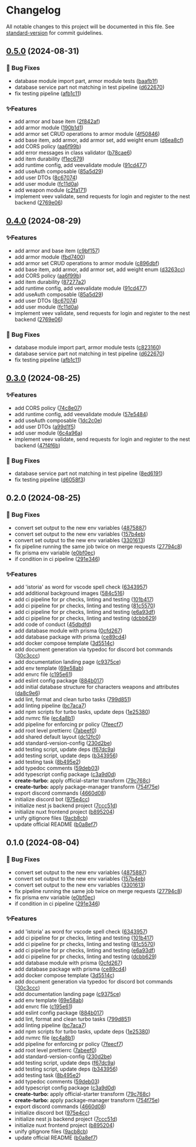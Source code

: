 # Changelog

All notable changes to this project will be documented in this file. See [standard-version](https://github.com/conventional-changelog/standard-version) for commit guidelines.

## [0.5.0](https://github.com/SpasMilenkov/Istoria/compare/v0.2.0...v0.5.0) (2024-08-31)


### 🔧 Bug Fixes

* database module import part, armor module tests ([baafb1f](https://github.com/SpasMilenkov/Istoria/commit/baafb1f032507bbaac11726944047656fa933210))
* database service part not matching in test pipeline ([d622670](https://github.com/SpasMilenkov/Istoria/commit/d622670c4c8489fd1e8554330d434952a4aec556))
* fix testing pipeline ([afb1c11](https://github.com/SpasMilenkov/Istoria/commit/afb1c11414523b1bb03dd228905a7547159ee556))


### ✨Features

* add armor and base item ([2f842af](https://github.com/SpasMilenkov/Istoria/commit/2f842afd167ab369dae3443b5080fe34d9cfa256))
* add armor module ([190b1d1](https://github.com/SpasMilenkov/Istoria/commit/190b1d1d5d066c090b0ad9be2e56ef8a7f1f01d6))
* add armor set CRUD operations to armor module ([4f50846](https://github.com/SpasMilenkov/Istoria/commit/4f508461220aaafffc5496061b59cf461c119309))
* add base item, add armor, add armor set, add weight enum ([d6ea8cf](https://github.com/SpasMilenkov/Istoria/commit/d6ea8cf073c7a3fe69caf95bb571e5f563bce129))
* add CORS policy ([aa6f99b](https://github.com/SpasMilenkov/Istoria/commit/aa6f99b0682c02044261938ff6f3d4681fddd8c0))
* add error messages in class validator ([b78cae6](https://github.com/SpasMilenkov/Istoria/commit/b78cae6483b68bec5384673a9b9dacde67a23413))
* add item durability ([f1ec679](https://github.com/SpasMilenkov/Istoria/commit/f1ec679c37453e422e043d63732a7d2a1407beaa))
* add runtime config, add veevalidate module ([91cd477](https://github.com/SpasMilenkov/Istoria/commit/91cd4776f3c92cf7261ba2558be8d837cf5220dc))
* add useAuth composable ([85a5d29](https://github.com/SpasMilenkov/Istoria/commit/85a5d290d35109e868c99d76c25f8181af2768cf))
* add user DTOs ([8c67074](https://github.com/SpasMilenkov/Istoria/commit/8c670749562d7fbcb094925a373c9a6808d653b8))
* add user module ([fc11d0a](https://github.com/SpasMilenkov/Istoria/commit/fc11d0ad6239233c3841a62a9e40fa22421cfcb0))
* add weapon module ([c2fa171](https://github.com/SpasMilenkov/Istoria/commit/c2fa17171c95493fdeb9931c5966ce97f4496143))
* implement veev validate, send requests for login and register to the nest backend ([2769e06](https://github.com/SpasMilenkov/Istoria/commit/2769e062b71837da039208a98c9e8309715db0a0))

## [0.4.0](https://github.com/SpasMilenkov/Istoria/compare/v0.2.0...v0.4.0) (2024-08-29)


### ✨Features

* add armor and base item ([c9bf157](https://github.com/SpasMilenkov/Istoria/commit/c9bf15780817004e632cc7593e12910859e98e8d))
* add armor module ([fbd7400](https://github.com/SpasMilenkov/Istoria/commit/fbd7400c875128e27fbfc12bf2f4493190c76e22))
* add armor set CRUD operations to armor module ([c896dbf](https://github.com/SpasMilenkov/Istoria/commit/c896dbf49e3e8bc567c5c6a424017f2c1eedea91))
* add base item, add armor, add armor set, add weight enum ([d3263cc](https://github.com/SpasMilenkov/Istoria/commit/d3263cca01685f86e6fdc8a3561e839ad1a86815))
* add CORS policy ([aa6f99b](https://github.com/SpasMilenkov/Istoria/commit/aa6f99b0682c02044261938ff6f3d4681fddd8c0))
* add item durability ([87277a2](https://github.com/SpasMilenkov/Istoria/commit/87277a2e2e4cc3b4b7d1c6c9bd28ce2a866de856))
* add runtime config, add veevalidate module ([91cd477](https://github.com/SpasMilenkov/Istoria/commit/91cd4776f3c92cf7261ba2558be8d837cf5220dc))
* add useAuth composable ([85a5d29](https://github.com/SpasMilenkov/Istoria/commit/85a5d290d35109e868c99d76c25f8181af2768cf))
* add user DTOs ([8c67074](https://github.com/SpasMilenkov/Istoria/commit/8c670749562d7fbcb094925a373c9a6808d653b8))
* add user module ([fc11d0a](https://github.com/SpasMilenkov/Istoria/commit/fc11d0ad6239233c3841a62a9e40fa22421cfcb0))
* implement veev validate, send requests for login and register to the nest backend ([2769e06](https://github.com/SpasMilenkov/Istoria/commit/2769e062b71837da039208a98c9e8309715db0a0))


### 🔧 Bug Fixes

* database module import part, armor module tests ([c823160](https://github.com/SpasMilenkov/Istoria/commit/c823160bfcd9e500effff9a63354be3a953883ac))
* database service part not matching in test pipeline ([d622670](https://github.com/SpasMilenkov/Istoria/commit/d622670c4c8489fd1e8554330d434952a4aec556))
* fix testing pipeline ([afb1c11](https://github.com/SpasMilenkov/Istoria/commit/afb1c11414523b1bb03dd228905a7547159ee556))

## [0.3.0](https://github.com/SpasMilenkov/Istoria/compare/v0.2.0...v0.3.0) (2024-08-25)


### ✨Features

* add CORS policy ([74c8e07](https://github.com/SpasMilenkov/Istoria/commit/74c8e07b1ee9a700c22f9af6d2918afc6b7217a4))
* add runtime config, add veevalidate module ([57e5484](https://github.com/SpasMilenkov/Istoria/commit/57e5484a267885e038d15f1bf08ab44d14af9385))
* add useAuth composable ([1dc2c0e](https://github.com/SpasMilenkov/Istoria/commit/1dc2c0efa3b7d9a33df022664de7c2edf49e56d9))
* add user DTOs ([a99d1f5](https://github.com/SpasMilenkov/Istoria/commit/a99d1f5fc041c922d88ffbb7d920055ac8220ed7))
* add user module ([6c4a96a](https://github.com/SpasMilenkov/Istoria/commit/6c4a96a4ba440f9910f2ad521e94101f9d88b35b))
* implement veev validate, send requests for login and register to the nest backend ([47f4f6b](https://github.com/SpasMilenkov/Istoria/commit/47f4f6bd919a9bc08294d184457e6964449320ce))


### 🔧 Bug Fixes

* database service part not matching in test pipeline ([8ed6191](https://github.com/SpasMilenkov/Istoria/commit/8ed6191ae81f2db56a04c7d7d9949fedc9e84289))
* fix testing pipeline ([d6058f3](https://github.com/SpasMilenkov/Istoria/commit/d6058f3fd43b7065c3cda743f61d661eb30f9981))

## 0.2.0 (2024-08-25)


### 🔧 Bug Fixes

* convert set output to the new env variables ([4875887](https://github.com/SpasMilenkov/Istoria/commit/48758871b4ab359b7e7c34a200fd0edb463e2851))
* convert set output to the new env variables ([157b4eb](https://github.com/SpasMilenkov/Istoria/commit/157b4eb8f3d11c4cb1b50cc42a7a82efc0e726cc))
* convert set output to the new env variables ([3301613](https://github.com/SpasMilenkov/Istoria/commit/3301613a363e973c8b7ce5da142eb2b21c79ebea))
* fix pipeline running the same job twice on merge requests ([27794c8](https://github.com/SpasMilenkov/Istoria/commit/27794c8446986d0328eb02132ba9584eb0928ca9))
* fix prisma env variable ([e0bf0ec](https://github.com/SpasMilenkov/Istoria/commit/e0bf0ec777531a49191b69b19f8b5c50fda7af77))
* if condition in ci pipeline ([291e346](https://github.com/SpasMilenkov/Istoria/commit/291e34654cc9a6e7b39a718773b8567def803e72))


### ✨Features

* add 'istoria' as word for vscode spell check ([6343957](https://github.com/SpasMilenkov/Istoria/commit/63439577fc930ed25ddbaa02fcde5848b05d0453))
* add additional background images ([584c516](https://github.com/SpasMilenkov/Istoria/commit/584c516b7b5c191c90fc9a8c3069e0ec19b516f3))
* add ci pipeline for pr checks, linting and testing ([101b417](https://github.com/SpasMilenkov/Istoria/commit/101b41740d6b51ec6ed295c4e5f66149f1433c5e))
* add ci pipeline for pr checks, linting and testing ([81c5570](https://github.com/SpasMilenkov/Istoria/commit/81c5570249a08987da55bdc8fe76d572bc6a8d0f))
* add ci pipeline for pr checks, linting and testing ([e6a93df](https://github.com/SpasMilenkov/Istoria/commit/e6a93dfee374925049421188578278c06f864deb))
* add ci pipeline for pr checks, linting and testing ([dcbb629](https://github.com/SpasMilenkov/Istoria/commit/dcbb62931e7e38ec043825a8d884102cf1ecf81c))
* add code of conduct ([45dbdfd](https://github.com/SpasMilenkov/Istoria/commit/45dbdfdeef0dd8ea8c7f3985bb0285be8cc1b989))
* add database module with prisma ([0cfd267](https://github.com/SpasMilenkov/Istoria/commit/0cfd26746f068bd64564d01d271c26fbd0bc18be))
* add database package with prisma ([ce89cd4](https://github.com/SpasMilenkov/Istoria/commit/ce89cd487cfe0f2efba9b3cf0ac282b952e8d9e8))
* add docker compose template ([3d5514c](https://github.com/SpasMilenkov/Istoria/commit/3d5514c85d31deda8135b0320b3c648e0e8df5fb))
* add document generation via typedoc for discord bot commands ([30c3ccc](https://github.com/SpasMilenkov/Istoria/commit/30c3ccc952b62c10821e7483d4f59c4c3501826f))
* add documentation landing page ([c9375ce](https://github.com/SpasMilenkov/Istoria/commit/c9375ceaf0fd628b4581650b5b540790d1c4b58f))
* add env template ([69e58ab](https://github.com/SpasMilenkov/Istoria/commit/69e58abee1b8d3ce7d6909957ee6fd6fe5c1ef1a))
* add envrc file ([c195e61](https://github.com/SpasMilenkov/Istoria/commit/c195e619d51e764e5ae7655b90679d42750eb411))
* add eslint config package ([884b017](https://github.com/SpasMilenkov/Istoria/commit/884b017ca236a890de76d592a0321052b176f336))
* add initial database structure for characters weapons and attributes ([da8c9e6](https://github.com/SpasMilenkov/Istoria/commit/da8c9e6453f280cd10b18fd3937a807a2c09cb8e))
* add lint, format and clean turbo tasks ([799d851](https://github.com/SpasMilenkov/Istoria/commit/799d8510d51624c633e56f201c105db0f6791f11))
* add linting pipeline ([bc7aca7](https://github.com/SpasMilenkov/Istoria/commit/bc7aca7aa892666005f0d26d55eb8781deb64b6a))
* add npm scripts for turbo tasks, update deps ([1e25380](https://github.com/SpasMilenkov/Istoria/commit/1e2538091ca940585d427f62c1a084bb0622b8d8))
* add nvmrc file ([ec4a8b1](https://github.com/SpasMilenkov/Istoria/commit/ec4a8b1368b181882ca0cabe9049c1a117055480))
* add pipeline for enforcing pr policy ([7feecf7](https://github.com/SpasMilenkov/Istoria/commit/7feecf744d6ba6fba1c8f5d14a4781bfe4e3f82b))
* add root level prettierrc ([7abeef0](https://github.com/SpasMilenkov/Istoria/commit/7abeef0531234227ed175df948d8044f7ed8369d))
* add shared default layout ([dc12fc0](https://github.com/SpasMilenkov/Istoria/commit/dc12fc08247a6de57b311d5345593e068f913442))
* add standard-version-config ([230d2be](https://github.com/SpasMilenkov/Istoria/commit/230d2be3c6d4826b53e5c4ee9bacb3c77389f2b7))
* add testing script, update deps ([f67dc9a](https://github.com/SpasMilenkov/Istoria/commit/f67dc9a849da12e5ee2434dbc9911612df2e1472))
* add testing script, update deps ([b343956](https://github.com/SpasMilenkov/Istoria/commit/b3439564544da7f1e32d87e9ec42e5148740ae59))
* add testing task ([8b495e2](https://github.com/SpasMilenkov/Istoria/commit/8b495e23c614d82872a9db5bb83eafe0a54f511b))
* add typedoc comments ([59deb03](https://github.com/SpasMilenkov/Istoria/commit/59deb03bca8e43ba12232378bc649e5bcc42c3f9))
* add typescript config package ([c3a9d0d](https://github.com/SpasMilenkov/Istoria/commit/c3a9d0d86e2d84f664f22211fb83b7c4c7704fc9))
* **create-turbo:** apply official-starter transform ([79c768c](https://github.com/SpasMilenkov/Istoria/commit/79c768c79cc36bab5dba2893b874db5b00a031a7))
* **create-turbo:** apply package-manager transform ([754f75e](https://github.com/SpasMilenkov/Istoria/commit/754f75e49edfe8e57c7fa1e5f78d5a331d46f225))
* export discord commands ([4660d08](https://github.com/SpasMilenkov/Istoria/commit/4660d08d052d5766601cb59c30bc35a537ab55db))
* initialize discord bot ([975e4cc](https://github.com/SpasMilenkov/Istoria/commit/975e4cc8e8527c685669cbc6b63e989c76572985))
* initialize nest js backend project ([7ccc51d](https://github.com/SpasMilenkov/Istoria/commit/7ccc51d09fdca0237927cd6549480c6694124da9))
* initialize nuxt frontend project ([b895204](https://github.com/SpasMilenkov/Istoria/commit/b895204d9c92e7e51806fb8a4c811a52955d8588))
* unify gitignore files ([9acb8cb](https://github.com/SpasMilenkov/Istoria/commit/9acb8cb53e27e45062e927dd49943ea6f1575148))
* update official README ([b0a8ef7](https://github.com/SpasMilenkov/Istoria/commit/b0a8ef7589737e52f21c7969647bde20e396280c))

## 0.1.0 (2024-08-04)


### 🔧 Bug Fixes

* convert set output to the new env variables ([4875887](https://github.com/SpasMilenkov/DND-Master/commit/48758871b4ab359b7e7c34a200fd0edb463e2851))
* convert set output to the new env variables ([157b4eb](https://github.com/SpasMilenkov/DND-Master/commit/157b4eb8f3d11c4cb1b50cc42a7a82efc0e726cc))
* convert set output to the new env variables ([3301613](https://github.com/SpasMilenkov/DND-Master/commit/3301613a363e973c8b7ce5da142eb2b21c79ebea))
* fix pipeline running the same job twice on merge requests ([27794c8](https://github.com/SpasMilenkov/DND-Master/commit/27794c8446986d0328eb02132ba9584eb0928ca9))
* fix prisma env variable ([e0bf0ec](https://github.com/SpasMilenkov/DND-Master/commit/e0bf0ec777531a49191b69b19f8b5c50fda7af77))
* if condition in ci pipeline ([291e346](https://github.com/SpasMilenkov/DND-Master/commit/291e34654cc9a6e7b39a718773b8567def803e72))


### ✨Features

* add 'istoria' as word for vscode spell check ([6343957](https://github.com/SpasMilenkov/DND-Master/commit/63439577fc930ed25ddbaa02fcde5848b05d0453))
* add ci pipeline for pr checks, linting and testing ([101b417](https://github.com/SpasMilenkov/DND-Master/commit/101b41740d6b51ec6ed295c4e5f66149f1433c5e))
* add ci pipeline for pr checks, linting and testing ([81c5570](https://github.com/SpasMilenkov/DND-Master/commit/81c5570249a08987da55bdc8fe76d572bc6a8d0f))
* add ci pipeline for pr checks, linting and testing ([e6a93df](https://github.com/SpasMilenkov/DND-Master/commit/e6a93dfee374925049421188578278c06f864deb))
* add ci pipeline for pr checks, linting and testing ([dcbb629](https://github.com/SpasMilenkov/DND-Master/commit/dcbb62931e7e38ec043825a8d884102cf1ecf81c))
* add database module with prisma ([0cfd267](https://github.com/SpasMilenkov/DND-Master/commit/0cfd26746f068bd64564d01d271c26fbd0bc18be))
* add database package with prisma ([ce89cd4](https://github.com/SpasMilenkov/DND-Master/commit/ce89cd487cfe0f2efba9b3cf0ac282b952e8d9e8))
* add docker compose template ([3d5514c](https://github.com/SpasMilenkov/DND-Master/commit/3d5514c85d31deda8135b0320b3c648e0e8df5fb))
* add document generation via typedoc for discord bot commands ([30c3ccc](https://github.com/SpasMilenkov/DND-Master/commit/30c3ccc952b62c10821e7483d4f59c4c3501826f))
* add documentation landing page ([c9375ce](https://github.com/SpasMilenkov/DND-Master/commit/c9375ceaf0fd628b4581650b5b540790d1c4b58f))
* add env template ([69e58ab](https://github.com/SpasMilenkov/DND-Master/commit/69e58abee1b8d3ce7d6909957ee6fd6fe5c1ef1a))
* add envrc file ([c195e61](https://github.com/SpasMilenkov/DND-Master/commit/c195e619d51e764e5ae7655b90679d42750eb411))
* add eslint config package ([884b017](https://github.com/SpasMilenkov/DND-Master/commit/884b017ca236a890de76d592a0321052b176f336))
* add lint, format and clean turbo tasks ([799d851](https://github.com/SpasMilenkov/DND-Master/commit/799d8510d51624c633e56f201c105db0f6791f11))
* add linting pipeline ([bc7aca7](https://github.com/SpasMilenkov/DND-Master/commit/bc7aca7aa892666005f0d26d55eb8781deb64b6a))
* add npm scripts for turbo tasks, update deps ([1e25380](https://github.com/SpasMilenkov/DND-Master/commit/1e2538091ca940585d427f62c1a084bb0622b8d8))
* add nvmrc file ([ec4a8b1](https://github.com/SpasMilenkov/DND-Master/commit/ec4a8b1368b181882ca0cabe9049c1a117055480))
* add pipeline for enforcing pr policy ([7feecf7](https://github.com/SpasMilenkov/DND-Master/commit/7feecf744d6ba6fba1c8f5d14a4781bfe4e3f82b))
* add root level prettierrc ([7abeef0](https://github.com/SpasMilenkov/DND-Master/commit/7abeef0531234227ed175df948d8044f7ed8369d))
* add standard-version-config ([230d2be](https://github.com/SpasMilenkov/DND-Master/commit/230d2be3c6d4826b53e5c4ee9bacb3c77389f2b7))
* add testing script, update deps ([f67dc9a](https://github.com/SpasMilenkov/DND-Master/commit/f67dc9a849da12e5ee2434dbc9911612df2e1472))
* add testing script, update deps ([b343956](https://github.com/SpasMilenkov/DND-Master/commit/b3439564544da7f1e32d87e9ec42e5148740ae59))
* add testing task ([8b495e2](https://github.com/SpasMilenkov/DND-Master/commit/8b495e23c614d82872a9db5bb83eafe0a54f511b))
* add typedoc comments ([59deb03](https://github.com/SpasMilenkov/DND-Master/commit/59deb03bca8e43ba12232378bc649e5bcc42c3f9))
* add typescript config package ([c3a9d0d](https://github.com/SpasMilenkov/DND-Master/commit/c3a9d0d86e2d84f664f22211fb83b7c4c7704fc9))
* **create-turbo:** apply official-starter transform ([79c768c](https://github.com/SpasMilenkov/DND-Master/commit/79c768c79cc36bab5dba2893b874db5b00a031a7))
* **create-turbo:** apply package-manager transform ([754f75e](https://github.com/SpasMilenkov/DND-Master/commit/754f75e49edfe8e57c7fa1e5f78d5a331d46f225))
* export discord commands ([4660d08](https://github.com/SpasMilenkov/DND-Master/commit/4660d08d052d5766601cb59c30bc35a537ab55db))
* initialize discord bot ([975e4cc](https://github.com/SpasMilenkov/DND-Master/commit/975e4cc8e8527c685669cbc6b63e989c76572985))
* initialize nest js backend project ([7ccc51d](https://github.com/SpasMilenkov/DND-Master/commit/7ccc51d09fdca0237927cd6549480c6694124da9))
* initialize nuxt frontend project ([b895204](https://github.com/SpasMilenkov/DND-Master/commit/b895204d9c92e7e51806fb8a4c811a52955d8588))
* unify gitignore files ([9acb8cb](https://github.com/SpasMilenkov/DND-Master/commit/9acb8cb53e27e45062e927dd49943ea6f1575148))
* update official README ([b0a8ef7](https://github.com/SpasMilenkov/DND-Master/commit/b0a8ef7589737e52f21c7969647bde20e396280c))

